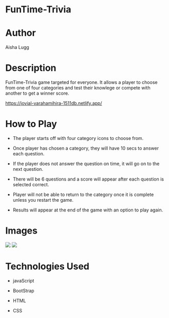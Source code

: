 # FunTime-Trivia

# Author

Aisha Lugg

# Description
FunTime-Trivia game targeted for everyone. It allows a player to choose from one of four categories and test their knowlege or compete with another to get a winner score.

https://jovial-varahamihira-1511db.netlify.app/

# How to Play

* The player starts off with four category icons to choose from.

* Once player has chosen a category, they will have 10 secs to answer each question. 

* If the player does not answer the question on time, it will go on to the next question.

* There will be 6 questions and a score will  appear after each question is selected correct.

* Player will not be able to return to the category once it is complete unless you restart the game. 

* Results will appear at the end of the game with an option to play again. 

# Images

![](https://i.imgur.com/sYq1I1f.png?2)
![](https://i.imgur.com/vv7AsAc.png?3)

# Technologies Used

* javaScript

* BootStrap

* HTML

* CSS



